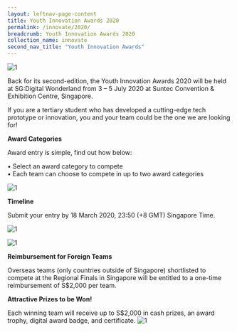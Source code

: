 ```yaml
---
layout: leftnav-page-content
title: Youth Innovation Awards 2020
permalink: /innovate/2020/
breadcrumb: Youth Innovation Awards 2020
collection_name: innovate
second_nav_title: "Youth Innovation Awards"
---
```


![1](/images/innovate/yia/2020Logo.png)<br>

Back for its second-edition, the Youth Innovation Awards 2020 will be held at SG:Digital Wonderland from 3 – 5 July 2020 at Suntec Convention & Exhibition Centre, Singapore.

If you are a tertiary student who has developed a cutting-edge tech prototype or innovation, you and your team could be the one we are looking for! 

**Award Categories**

Award entry is simple, find out how below:

•	Select an award category to compete<br>
•	Each team can choose to compete in up to two award categories 

![1](/images/innovate/yia/AwardCategories.png)<br>

**Timeline**

Submit your entry by 18 March 2020, 23:50 (+8 GMT) Singapore Time.

![1](/images/innovate/yia/2020Timeline.png)<br>

![1](/images/innovate/yia/InfoPack.png)<br>

**Reimbursement for Foreign Teams**

Overseas teams (only countries outside of Singapore) shortlisted to compete at the Regional Finals in Singapore will be entitled to a one-time reimbursement of S$2,000 per team. 

**Attractive Prizes to be Won!**

Each winning team will receive up to S$2,000 in cash prizes, an award trophy, digital award badge, and certificate.
![1](/images/innovate/yia/SubmitYourEntry.png)<br>

